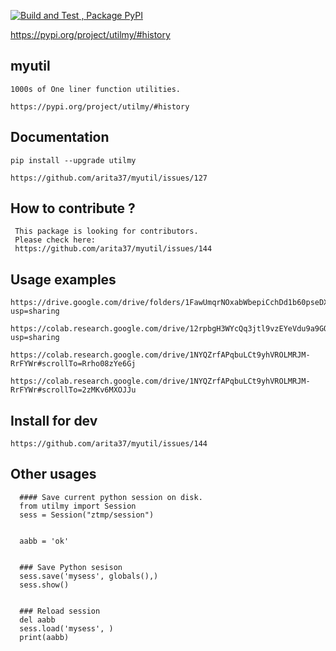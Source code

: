 
[![Build and Test , Package PyPI](https://github.com/arita37/myutil/actions/workflows/build%20and%20release.yml/badge.svg)](https://github.com/arita37/myutil/actions/workflows/build%20and%20release.yml)

[     https://pypi.org/project/utilmy/#history ](https://pypi.org/project/utilmy/#history)


## myutil
    1000s of One liner function utilities.
    
    https://pypi.org/project/utilmy/#history



## Documentation

    pip install --upgrade utilmy

    https://github.com/arita37/myutil/issues/127
   


## How to contribute ?

     This package is looking for contributors. 
     Please check here:
     https://github.com/arita37/myutil/issues/144
   
    


## Usage examples
 
    https://drive.google.com/drive/folders/1FawUmqrNOxabWbepiCchDd1b60pseDXm?usp=sharing
 
    https://colab.research.google.com/drive/12rpbgH3WYcQq3jtl9vzEYeVdu9a9GOM_?usp=sharing
 
    https://colab.research.google.com/drive/1NYQZrfAPqbuLCt9yhVROLMRJM-RrFYWr#scrollTo=Rrho08zYe6Gj

    https://colab.research.google.com/drive/1NYQZrfAPqbuLCt9yhVROLMRJM-RrFYWr#scrollTo=2zMKv6MXOJJu






## Install for dev
    https://github.com/arita37/myutil/issues/144 




## Other usages

 ```
   #### Save current python session on disk.
   from utilmy import Session
   sess = Session("ztmp/session")
   
   
   aabb = 'ok'
   
      
   ### Save Python sesison
   sess.save('mysess', globals(),)
   sess.show()
   
   
   ### Reload session
   del aabb
   sess.load('mysess', )
   print(aabb)
   
   
   
 ```
 
 



